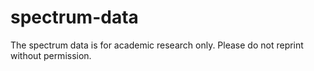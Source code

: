 # spectrum-data
The spectrum data is for academic research only. Please do not reprint without permission.
